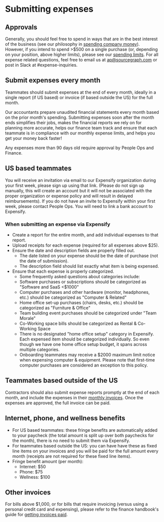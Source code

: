 # Submitting expenses

## Approvals

Generally, you should feel free to spend in ways that are in the best interest of the business (see our philosophy in [spending company money](../../people-ops/spending-company-money.md)). However, if you intend to spend >$500 on a single purchase (or, depending on your position, above higher limits), please see our [spending limits](payables.md#limits). For all expense related questions, feel free to email us at ap@sourcegraph.com or post in Slack at #expense-inquiries.

## Submit expenses every month

Teammates should submit expenses at the end of every month, ideally in a single report (if US based) or invoice (if based outside the US) for the full month.

Our accountants prepare unaudited financial statements every month based on the prior month's spending. Submitting expenses soon after the month ends simplifies their jobs, makes the financial reports we rely on for planning more accurate, helps our finance team track and ensure that each teammate is in compliance with our monthly expense limits, and helps you get your money back faster!

Any expenses more than 90 days old require approval by People Ops and Finance.

## US based teammates

You will receive an invitation via email to our Expensify organization during your first week, please sign up using that link. (Please do not sign up manually, this will create an account but it will not be associated with the proper organization or expense policy and will result in delayed reimbursements). If you do not have an invite to Expensify within your first week, please contact People Ops. You will need to link a bank account to Expensify.

### When submitting an expense via Expensify

- Create a report for the entire month, and add individual expenses to that report.
- Upload receipts for each expense (required for all expenses above $25).
- Ensure the date and description fields are properly filled out.
  - The date listed on your expense should be the date of purchase (not the date of submission).
  - The description field should list exactly what item is being expensed.
- Ensure that each expense is properly categorized.
  - Some frequently asked questions about categories include:
  - Software purchases or subscriptions should be categorized as "Software and SaaS <$1000"
  - Computer purchases and other hardware (monitor, headphones, etc.) should be categorized as "Computer & Related"
  - Home office set-up purchases (chairs, desks, etc.) should be categorized as "Furniture & Office"
  - Team building event purchases should be categorized under "Team Morale"
  - Co-Working space bills should be categorized as Rental & Co-Working Space
  - There is no designated "home office setup" category in Expensify. Each expensed item should be categorized individually. So even though we have one home office setup budget, it spans across multiple categories.
  - Onboarding teammates may receive a $2000 maximum limit notice when expensing computer & equipment. Please note that first-time computer purchases are considered an exception to this policy.

## Teammates based outside of the US

Contractors should also submit expense reports promptly at the end of each month, and include the expenses in their [monthly invoices](invoices.md). Once the expenses are approved, the full invoice can be paid.

## Internet, phone, and wellness benefits
- For US based teammates: these fringe benefits are automatically added to your paycheck (the total amount is split up over both paychecks for the month), there is no need to submit them via Expensify.
- For teammates based outside the US: you can have have these as fixed line items on your invoices and you will be paid for the full amount every month (receipts are not required for these fixed line items).
- Fringe benefit amount (per month):
  - Internet: $50
  - Phone: $75
  - Wellness: $100

## Other invoices

For bills above $1,000, or for bills that require invoicing (versus using a personal credit card and expensing), please refer to the finance handbook's guide for [getting invoices paid](payables.md#getting-invoices-paid).
